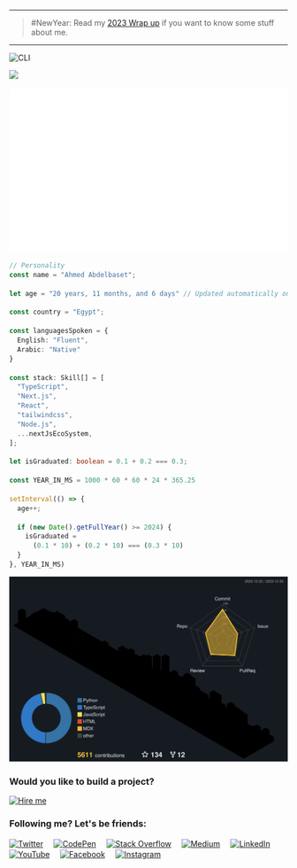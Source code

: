 <!--
  Code with ♥️
  © By Ahmed Abdelbaset 
  https://github.com/A7med3bdulBaset

-->

--- 
> #NewYear: Read my [2023 Wrap up](/wrapup/2023.md) if you want to know some stuff about me.
---

<!-- * IMPORTANT: Don't modify ./README.md since it's auto-generated. instead modify ./templates/README.md -->

<!-- Terminal: Text Animation -->
![CLI](https://readme-typing-svg.demolab.com?pause=1000&color=FFFFFF&center=false&width=435&lines=+npx+info+--dev;>+I+am+'Ahmed+Abdelbaset';>+Next.js,+React+developer;>+mostly+in+TypeScript;>+I'm+a+final-year+student+and+part-time+front-end+dev;>+BTW,+Open-sourcer)

<!-- Profile Views Counter -->
![](https://komarev.com/ghpvc/?username=A7med3bdulBaset)

<!-- OverView and Languages -->
<!--
![Overview](/images/overview.svg) 
![Languages](/images/languages.svg)
-->
![Languages](/images/languages.svg)

<!-- Code Snippet -->
```typescript
// Personality 
const name = "Ahmed Abdelbaset";

let age = "20 years, 11 months, and 6 days" // Updated automatically on December 31, 2023 at 2:48 AM 👨🏻‍💻

const country = "Egypt";

const languagesSpoken = {
  English: "Fluent",
  Arabic: "Native"
}

const stack: Skill[] = [
  "TypeScript",
  "Next.js",
  "React",
  "tailwindcss",
  "Node.js",
  ...nextJsEcoSystem,
];

let isGraduated: boolean = 0.1 + 0.2 === 0.3;

const YEAR_IN_MS = 1000 * 60 * 60 * 24 * 365.25

setInterval(() => {
  age++;
  
  if (new Date().getFullYear() >= 2024) {
    isGraduated = 
      (0.1 * 10) + (0.2 * 10) === (0.3 * 10)
  }
}, YEAR_IN_MS)

```
<!-- Skills -->
<!-- 
![My Skills](https://skillicons.dev/icons?i=html,css,sass,js,ts,tailwind,nextjs,react,redux,express,mongodb,prisma,firebase,bots,vscode,vite,figma,gulp&theme=dark&perline=6)
-->

<!-- 3D Contributions -->
[![3D](/profile-3d-contrib/MySettings.svg)](https://github.com/A7med3bdulBaset)

<!-- Upwork -->
### Would you like to build a project?
[![Hire me](https://img.shields.io/badge/UpWork-6FDA44?style=for-the-badge&logo=Upwork&label=Hire%20Ahmed%20on&logoColor=white&labelColor=16ae4c&color=16ae4c)](https://www.upwork.com/freelancers/~014c62e51cf0b7e1cf)

<!-- Social Links -->
### Following me? Let's be friends:

<a href="https://twitter.com/a7med3bdulbaset" target="blank"><img align="center" src="https://raw.githubusercontent.com/rahuldkjain/github-profile-readme-generator/master/src/images/icons/Social/twitter.svg" alt="Twitter" height="25" width="30" style="margin-right: 15px;"></a>
<a href="https://codepen.io/a7med3bdulbaset" target="blank"><img align="center" src="https://raw.githubusercontent.com/rahuldkjain/github-profile-readme-generator/master/src/images/icons/Social/codepen.svg" alt="CodePen" height="25" width="30" style="margin-right: 15px;"></a>
<a href="https://stackoverflow.com/users/a7med3bdulbaset" target="blank"><img align="center" src="https://raw.githubusercontent.com/rahuldkjain/github-profile-readme-generator/master/src/images/icons/Social/stack-overflow.svg" alt="Stack Overflow" height="25" width="30" style="margin-right: 15px;"></a>
<a href="https://medium.com/@a7med3bdulbaset" target="blank"><img align="center" src="https://raw.githubusercontent.com/rahuldkjain/github-profile-readme-generator/master/src/images/icons/Social/medium.svg" alt="Medium" height="25" width="30" style="margin-right: 15px;"></a>
<a href="https://linkedin.com/in/a7med3bdulbaset" target="blank"><img align="center" src="https://raw.githubusercontent.com/rahuldkjain/github-profile-readme-generator/master/src/images/icons/Social/linked-in-alt.svg" alt="LinkedIn" height="25" width="30" style="margin-right: 15px;"></a>
<a href="https://www.youtube.com/c/a7med3bdulbaset" target="blank"><img align="center" src="https://raw.githubusercontent.com/rahuldkjain/github-profile-readme-generator/master/src/images/icons/Social/youtube.svg" alt="YouTube" height="25" width="30" style="margin-right: 15px;"></a>
<a href="https://fb.com/a7med3bdulbaset" target="blank"><img align="center" src="https://raw.githubusercontent.com/rahuldkjain/github-profile-readme-generator/master/src/images/icons/Social/facebook.svg" alt="Facebook" height="25" width="30" style="margin-right: 15px;"></a>
<a href="https://instagram.com/a7med3bdulbaset" target="blank"><img align="center" src="https://raw.githubusercontent.com/rahuldkjain/github-profile-readme-generator/master/src/images/icons/Social/instagram.svg" alt="Instagram" height="25" width="30" style="margin-right: 15px;"></a>

<!-- 
https://rdme-stats.vercel.app/api?username=a7med3bdulbaset&show=reviews&hide=issues&show_icons=true&theme=dark&title_color=009fff&icon_color=009fff&text_color=cccccc&bg_color=45,111111,444444#gh-dark-mode-only
https://rdme-stats.vercel.app/api?username=a7med3bdulbaset&show=reviews&hide=issues&show_icons=true&theme=default#gh-light-mode-only

-->
